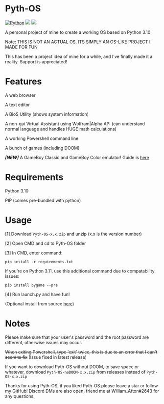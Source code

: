 # Pyth-OS
[![Python](https://img.shields.io/badge/Python-≥%203.10-yellowgreen.svg)](https://www.python.org/)
<img src="https://img.shields.io/badge/Developed%20on-Windows%2011-blue">
<img src="https://img.shields.io/badge/Maintained%3F-Yes-00dfa1">

A personal project of mine to create a working OS based on Python 3.10

Note: THIS IS NOT AN ACTUAL OS, ITS SIMPLY AN OS-LIKE PROJECT I MADE FOR FUN

This has been a project idea of mine for a while, and I've finally made it a reality. Support is appreciated!

# Features
A web browser

A text editor

A BioS Utility (shows system information)

A non-gui Virtual Assistant using Wolfram|Alpha API (can understand normal language and handles HUGE math calculations)

A working Powershell command line

A bunch of games (including DOOM)

_**[NEW]**_ A GameBoy Classic and GameBoy Color emulator! Guide is [here](https://github.com/WilliamAfton-codes/Pyth-OS/blob/main/ROMs/ROMS.md)

# Requirements
Python 3.10

PIP (comes pre-bundled with python)

# Usage
[1] Download `Pyth-OS-x.x.zip` and unzip (x.x is the version number)

[2] Open CMD and cd to Pyth-OS folder

[3] In CMD, enter command: 
```
pip install -r requirements.txt
```

If you're on Python 3.11, use this additional command due to compatability issues:
```
pip install pygame --pre
```

[4] Run launch.py and have fun!

(Optional install from source [here](https://github.com/WilliamAfton-codes/Pyth-OS/blob/main/guide/BFS.md))

# Notes
Please make sure that your user's password and the root password are different, otherwise issues may occur.

~~When exiting Powershell, type 'exit' twice, this is due to an error that I can't seem to fix~~ (Issue fixed in latest release)

If you want to download Pyth-OS without DOOM, to save space or whatever, download `Pyth-OS-noDOOM-x.x.zip` from releases instead of `Pyth-OS-x.x.zip`


Thanks for using Pyth-OS, if you liked Pyth-OS please leave a star or follow my GitHub! Discord DMs are also open, friend me at William_Afton#2643 for any questions.
